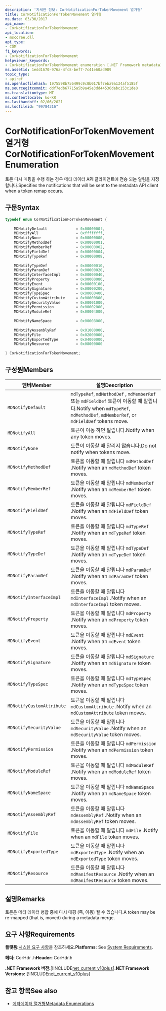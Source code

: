 ```yaml
---
description: '자세한 정보: CorNotificationForTokenMovement 열거형'
title: CorNotificationForTokenMovement 열거형
ms.date: 03/30/2017
api_name:
- CorNotificationForTokenMovement
api_location:
- mscoree.dll
api_type:
- COM
f1_keywords:
- CorNotificationForTokenMovement
helpviewer_keywords:
- CorNotificationForTokenMovement enumeration [.NET Framework metadata]
ms.assetid: 1edd1670-976a-4fc8-bef7-7c41e60ad989
topic_type:
- apiref
ms.openlocfilehash: 1975598b756499c9c0b017bf7eba9a134af5185f
ms.sourcegitcommit: ddf7edb67715a5b9a45e3dd44536dabc153c1de0
ms.translationtype: MT
ms.contentlocale: ko-KR
ms.lasthandoff: 02/06/2021
ms.locfileid: "99784316"
---
```

# <a name="cornotificationfortokenmovement-enumeration"></a><span data-ttu-id="eb4a8-103">CorNotificationForTokenMovement 열거형</span><span class="sxs-lookup"><span data-stu-id="eb4a8-103">CorNotificationForTokenMovement Enumeration</span></span>

<span data-ttu-id="eb4a8-104">토큰 다시 매핑을 수행 하는 경우 메타 데이터 API 클라이언트에 전송 되는 알림을 지정 합니다.</span><span class="sxs-lookup"><span data-stu-id="eb4a8-104">Specifies the notifications that will be sent to the metadata API client when a token remap occurs.</span></span>  
  
## <a name="syntax"></a><span data-ttu-id="eb4a8-105">구문</span><span class="sxs-lookup"><span data-stu-id="eb4a8-105">Syntax</span></span>  
  
```cpp  
typedef enum CorNotificationForTokenMovement {  
  
    MDNotifyDefault             = 0x0000000f,  
    MDNotifyAll                 = 0xffffffff,  
    MDNotifyNone                = 0x00000000,  
    MDNotifyMethodDef           = 0x00000001,  
    MDNotifyMemberRef           = 0x00000002,  
    MDNotifyFieldDef            = 0x00000004,  
    MDNotifyTypeRef             = 0x00000008,  
  
    MDNotifyTypeDef             = 0x00000010,  
    MDNotifyParamDef            = 0x00000020,  
    MDNotifyInterfaceImpl       = 0x00000040,  
    MDNotifyProperty            = 0x00000080,  
    MDNotifyEvent               = 0x00000100,  
    MDNotifySignature           = 0x00000200,  
    MDNotifyTypeSpec            = 0x00000400,  
    MDNotifyCustomAttribute     = 0x00000800,  
    MDNotifySecurityValue       = 0x00001000,  
    MDNotifyPermission          = 0x00002000,  
    MDNotifyModuleRef           = 0x00004000,  
  
    MDNotifyNameSpace           = 0x00008000,  
  
    MDNotifyAssemblyRef         = 0x01000000,  
    MDNotifyFile                = 0x02000000,  
    MDNotifyExportedType        = 0x04000000,  
    MDNotifyResource            = 0x08000000  
  
} CorNotificationForTokenMovement;  
```  
  
## <a name="members"></a><span data-ttu-id="eb4a8-106">구성원</span><span class="sxs-lookup"><span data-stu-id="eb4a8-106">Members</span></span>  
  
|<span data-ttu-id="eb4a8-107">멤버</span><span class="sxs-lookup"><span data-stu-id="eb4a8-107">Member</span></span>|<span data-ttu-id="eb4a8-108">설명</span><span class="sxs-lookup"><span data-stu-id="eb4a8-108">Description</span></span>|  
|------------|-----------------|  
|`MDNotifyDefault`|<span data-ttu-id="eb4a8-109">`mdTypeRef`, `mdMethodDef` , `mdMemberRef` 또는 `mdFieldDef` 토큰이 이동할 때 알립니다.</span><span class="sxs-lookup"><span data-stu-id="eb4a8-109">Notify when `mdTypeRef`, `mdMethodDef`, `mdMemberRef`, or `mdFieldDef` tokens move.</span></span>|  
|`MDNotifyAll`|<span data-ttu-id="eb4a8-110">토큰이 이동 하면 알립니다.</span><span class="sxs-lookup"><span data-stu-id="eb4a8-110">Notify when any token moves.</span></span>|  
|`MDNotifyNone`|<span data-ttu-id="eb4a8-111">토큰이 이동할 때 알리지 않습니다.</span><span class="sxs-lookup"><span data-stu-id="eb4a8-111">Do not notify when tokens move.</span></span>|  
|`MDNotifyMethodDef`|<span data-ttu-id="eb4a8-112">토큰을 이동할 때 알립니다 `mdMethodDef` .</span><span class="sxs-lookup"><span data-stu-id="eb4a8-112">Notify when an `mdMethodDef` token moves.</span></span>|  
|`MDNotifyMemberRef`|<span data-ttu-id="eb4a8-113">토큰을 이동할 때 알립니다 `mdMemberRef` .</span><span class="sxs-lookup"><span data-stu-id="eb4a8-113">Notify when an `mdMemberRef` token moves.</span></span>|  
|`MDNotifyFieldDef`|<span data-ttu-id="eb4a8-114">토큰을 이동할 때 알립니다 `mdFieldDef` .</span><span class="sxs-lookup"><span data-stu-id="eb4a8-114">Notify when an `mdFieldDef` token moves.</span></span>|  
|`MDNotifyTypeRef`|<span data-ttu-id="eb4a8-115">토큰을 이동할 때 알립니다 `mdTypeRef` .</span><span class="sxs-lookup"><span data-stu-id="eb4a8-115">Notify when an `mdTypeRef` token moves.</span></span>|  
|`MDNotifyTypeDef`|<span data-ttu-id="eb4a8-116">토큰을 이동할 때 알립니다 `mdTypeDef` .</span><span class="sxs-lookup"><span data-stu-id="eb4a8-116">Notify when an `mdTypeDef` token moves.</span></span>|  
|`MDNotifyParamDef`|<span data-ttu-id="eb4a8-117">토큰을 이동할 때 알립니다 `mdParamDef` .</span><span class="sxs-lookup"><span data-stu-id="eb4a8-117">Notify when an `mdParamDef` token moves.</span></span>|  
|`MDNotifyInterfaceImpl`|<span data-ttu-id="eb4a8-118">토큰을 이동할 때 알립니다 `mdInterfaceImpl` .</span><span class="sxs-lookup"><span data-stu-id="eb4a8-118">Notify when an `mdInterfaceImpl` token moves.</span></span>|  
|`MDNotifyProperty`|<span data-ttu-id="eb4a8-119">토큰을 이동할 때 알립니다 `mdProperty` .</span><span class="sxs-lookup"><span data-stu-id="eb4a8-119">Notify when an `mdProperty` token moves.</span></span>|  
|`MDNotifyEvent`|<span data-ttu-id="eb4a8-120">토큰을 이동할 때 알립니다 `mdEvent` .</span><span class="sxs-lookup"><span data-stu-id="eb4a8-120">Notify when an `mdEvent` token moves.</span></span>|  
|`MDNotifySignature`|<span data-ttu-id="eb4a8-121">토큰을 이동할 때 알립니다 `mdSignature` .</span><span class="sxs-lookup"><span data-stu-id="eb4a8-121">Notify when an `mdSignature` token moves.</span></span>|  
|`MDNotifyTypeSpec`|<span data-ttu-id="eb4a8-122">토큰을 이동할 때 알립니다 `mdTypeSpec` .</span><span class="sxs-lookup"><span data-stu-id="eb4a8-122">Notify when an `mdTypeSpec` token moves.</span></span>|  
|`MDNotifyCustomAttribute`|<span data-ttu-id="eb4a8-123">토큰을 이동할 때 알립니다 `mdCustomAttribute` .</span><span class="sxs-lookup"><span data-stu-id="eb4a8-123">Notify when an `mdCustomAttribute` token moves.</span></span>|  
|`MDNotifySecurityValue`|<span data-ttu-id="eb4a8-124">토큰을 이동할 때 알립니다 `mdSecurityValue` .</span><span class="sxs-lookup"><span data-stu-id="eb4a8-124">Notify when an `mdSecurityValue` token moves.</span></span>|  
|`MDNotifyPermission`|<span data-ttu-id="eb4a8-125">토큰을 이동할 때 알립니다 `mdPermission` .</span><span class="sxs-lookup"><span data-stu-id="eb4a8-125">Notify when an `mdPermission` token moves.</span></span>|  
|`MDNotifyModuleRef`|<span data-ttu-id="eb4a8-126">토큰을 이동할 때 알립니다 `mdModuleRef` .</span><span class="sxs-lookup"><span data-stu-id="eb4a8-126">Notify when an `mdModuleRef` token moves.</span></span>|  
|`MDNotifyNameSpace`|<span data-ttu-id="eb4a8-127">토큰을 이동할 때 알립니다 `mdNameSpace` .</span><span class="sxs-lookup"><span data-stu-id="eb4a8-127">Notify when an `mdNameSpace` token moves.</span></span>|  
|`MDNotifyAssemblyRef`|<span data-ttu-id="eb4a8-128">토큰을 이동할 때 알립니다 `mdAssemblyRef` .</span><span class="sxs-lookup"><span data-stu-id="eb4a8-128">Notify when an `mdAssemblyRef` token moves.</span></span>|  
|`MDNotifyFile`|<span data-ttu-id="eb4a8-129">토큰을 이동할 때 알립니다 `mdFile` .</span><span class="sxs-lookup"><span data-stu-id="eb4a8-129">Notify when an `mdFile` token moves.</span></span>|  
|`MDNotifyExportedType`|<span data-ttu-id="eb4a8-130">토큰을 이동할 때 알립니다 `mdExportedType` .</span><span class="sxs-lookup"><span data-stu-id="eb4a8-130">Notify when an `mdExportedType` token moves.</span></span>|  
|`MDNotifyResource`|<span data-ttu-id="eb4a8-131">토큰을 이동할 때 알립니다 `mdManifestResource` .</span><span class="sxs-lookup"><span data-stu-id="eb4a8-131">Notify when an `mdManifestResource` token moves.</span></span>|  
  
## <a name="remarks"></a><span data-ttu-id="eb4a8-132">설명</span><span class="sxs-lookup"><span data-stu-id="eb4a8-132">Remarks</span></span>  

 <span data-ttu-id="eb4a8-133">토큰은 메타 데이터 병합 중에 다시 매핑 (즉, 이동) 될 수 있습니다.</span><span class="sxs-lookup"><span data-stu-id="eb4a8-133">A token may be re-mapped (that is, moved) during a metadata merge.</span></span>  
  
## <a name="requirements"></a><span data-ttu-id="eb4a8-134">요구 사항</span><span class="sxs-lookup"><span data-stu-id="eb4a8-134">Requirements</span></span>  

 <span data-ttu-id="eb4a8-135">**플랫폼:**[시스템 요구 사항](../../get-started/system-requirements.md)을 참조하세요.</span><span class="sxs-lookup"><span data-stu-id="eb4a8-135">**Platforms:** See [System Requirements](../../get-started/system-requirements.md).</span></span>  
  
 <span data-ttu-id="eb4a8-136">**헤더:** CorHdr .h</span><span class="sxs-lookup"><span data-stu-id="eb4a8-136">**Header:** CorHdr.h</span></span>  
  
 <span data-ttu-id="eb4a8-137">**.NET Framework 버전:**[!INCLUDE[net_current_v10plus](../../../../includes/net-current-v10plus-md.md)]</span><span class="sxs-lookup"><span data-stu-id="eb4a8-137">**.NET Framework Versions:** [!INCLUDE[net_current_v10plus](../../../../includes/net-current-v10plus-md.md)]</span></span>  
  
## <a name="see-also"></a><span data-ttu-id="eb4a8-138">참고 항목</span><span class="sxs-lookup"><span data-stu-id="eb4a8-138">See also</span></span>

- [<span data-ttu-id="eb4a8-139">메타데이터 열거형</span><span class="sxs-lookup"><span data-stu-id="eb4a8-139">Metadata Enumerations</span></span>](metadata-enumerations.md)
